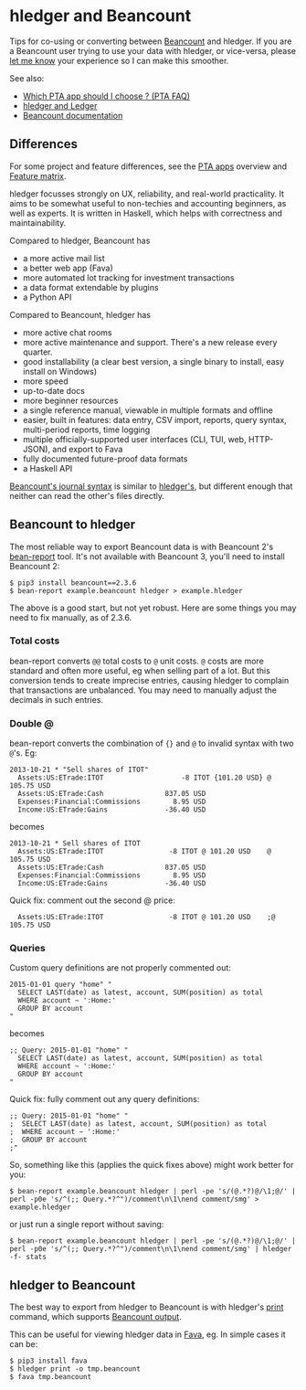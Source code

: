 # hledger and Beancount

<div class=pagetoc>

<!-- toc -->
</div>

Tips for co-using or converting between [Beancount](https://beancount.github.io) and hledger.
If you are a Beancount user trying to use your data with hledger, or vice-versa,
please [let me know](support.md) your experience so I can make this smoother.

See also:

- [Which PTA app should I choose ? (PTA FAQ)](https://plaintextaccounting.org/Getting-started-FAQ#which-pta-app-should-i-choose)
- [hledger and Ledger](ledger.md)
- [Beancount documentation](https://beancount.github.io/docs)

## Differences

For some project and feature differences,
see the [PTA apps](https://plaintextaccounting.org/#pta-apps) overview
and [Feature matrix](https://plaintextaccounting.org/#feature-matrix).

hledger focusses strongly on UX, reliability, and real-world practicality.
It aims to be somewhat useful to non-techies and accounting beginners, as well as experts.
It is written in Haskell, which helps with correctness and maintainability.

Compared to hledger, Beancount has

- a more active mail list
- a better web app (Fava)
- more automated lot tracking for investment transactions
- a data format extendable by plugins
- a Python API

Compared to Beancount, hledger has

- more active chat rooms
- more active maintenance and support. There's a new release every quarter.
- good installability (a clear best version, a single binary to install, easy install on Windows)
- more speed
- up-to-date docs
- more beginner resources
- a single reference manual, viewable in multiple formats and offline
- easier, built in features: data entry, CSV import, reports, query syntax, multi-period reports, time logging
- multiple officially-supported user interfaces (CLI, TUI, web, HTTP-JSON), and export to Fava
- fully documented future-proof data formats
- a Haskell API

[Beancount's journal syntax](https://beancount.github.io/docs/beancount_language_syntax.html) is similar to 
[hledger's](hledger.md#journal),
but different enough that neither can read the other's files directly.


## Beancount to hledger

The most reliable way to export Beancount data is with 
Beancount 2's [bean-report](https://beancount.github.io/docs/running_beancount_and_generating_reports.html#bean-report) tool.
It's not available with Beancount 3, you'll need to install Beancount 2:
```
$ pip3 install beancount==2.3.6
$ bean-report example.beancount hledger > example.hledger
```

The above is a good start, but not yet robust. 
Here are some things you may need to fix manually, as of 2.3.6.

### Total costs

bean-report converts `@@` total costs to `@` unit costs.
`@` costs are more standard and often more useful, eg when selling part of a lot.
But this conversion tends to create imprecise entries, causing hledger to complain that transactions are unbalanced.
You may need to manually adjust the decimals in such entries.

### Double @

bean-report converts the combination of `{}` and `@` to invalid syntax with two `@`'s.
Eg:

```beancount
2013-10-21 * "Sell shares of ITOT"
  Assets:US:ETrade:ITOT                   -8 ITOT {101.20 USD} @ 105.75 USD
  Assets:US:ETrade:Cash               837.05 USD
  Expenses:Financial:Commissions        8.95 USD
  Income:US:ETrade:Gains              -36.40 USD
```

becomes

```journal
2013-10-21 * Sell shares of ITOT
  Assets:US:ETrade:ITOT                -8 ITOT @ 101.20 USD    @ 105.75 USD
  Assets:US:ETrade:Cash               837.05 USD
  Expenses:Financial:Commissions        8.95 USD
  Income:US:ETrade:Gains              -36.40 USD
```

Quick fix: comment out the second @ price:
```journal
  Assets:US:ETrade:ITOT                -8 ITOT @ 101.20 USD    ;@ 105.75 USD
```


### Queries

Custom query definitions are not properly commented out:

```beancount
2015-01-01 query "home" "
  SELECT LAST(date) as latest, account, SUM(position) as total
  WHERE account ~ ':Home:'
  GROUP BY account
"
```

becomes

```journal
;; Query: 2015-01-01 "home" "
  SELECT LAST(date) as latest, account, SUM(position) as total
  WHERE account ~ ':Home:'
  GROUP BY account
"
```

Quick fix: fully comment out any query definitions:
```journal
;; Query: 2015-01-01 "home" "
;  SELECT LAST(date) as latest, account, SUM(position) as total
;  WHERE account ~ ':Home:'
;  GROUP BY account
;"
```

So, something like this (applies the quick fixes above) might work better for you:
```
$ bean-report example.beancount hledger | perl -pe 's/(@.*?)@/\1;@/' | perl -p0e 's/^(;; Query.*?^")/comment\n\1\nend comment/smg' > example.hledger
```
or just run a single report without saving:
```
$ bean-report example.beancount hledger | perl -pe 's/(@.*?)@/\1;@/' | perl -p0e 's/^(;; Query.*?^")/comment\n\1\nend comment/smg' | hledger -f- stats
```

## hledger to Beancount

The best way to export from hledger to Beancount is with hledger's [print](hledger.md#print) command, which supports [Beancount output](hledger.md#beancount-output).

This can be useful for viewing hledger data in [Fava](https://beancount.github.io/fava/), eg.
In simple cases it can be:
```
$ pip3 install fava
$ hledger print -o tmp.beancount
$ fava tmp.beancount
```

